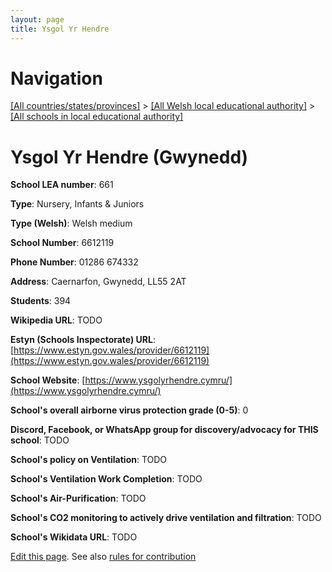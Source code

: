 ```yaml
---
layout: page
title: Ysgol Yr Hendre
---
```

# Navigation

[[All countries/states/provinces]](../../..) > [[All Welsh local educational authority]](../..) > [[All schools in local educational authority]](..)

# Ysgol Yr Hendre (Gwynedd)

**School LEA number**: 661

**Type**: Nursery, Infants & Juniors

**Type (Welsh)**: Welsh medium

**School Number**: 6612119

**Phone Number**: 01286 674332

**Address**: Caernarfon, Gwynedd, LL55 2AT

**Students**: 394

**Wikipedia URL**: TODO

**Estyn (Schools Inspectorate) URL**: [https://www.estyn.gov.wales/provider/6612119](https://www.estyn.gov.wales/provider/6612119)

**School Website**: [https://www.ysgolyrhendre.cymru/](https://www.ysgolyrhendre.cymru/)

**School's overall airborne virus protection grade (0-5)**: 0

**Discord, Facebook, or WhatsApp group for discovery/advocacy for THIS school**: TODO

**School's policy on Ventilation**: TODO

**School's Ventilation Work Completion**: TODO

**School's Air-Purification**: TODO

**School's CO2 monitoring to actively drive ventilation and filtration**: TODO

**School's Wikidata URL**: TODO




[Edit this page](https://github.com/ventilate-schools/Wales/edit/prif/./Gwynedd/Ysgol_Yr_Hendre.md). See also [rules for contribution](../../../contribution-rules/)